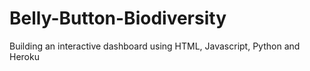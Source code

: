 # Belly-Button-Biodiversity
Building an interactive dashboard using HTML, Javascript, Python and Heroku
